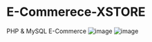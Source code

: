# E-Commerece-XSTORE
PHP &amp; MySQL E-Commerce
![image](https://github.com/user-attachments/assets/0ffa2c2a-d2c3-4021-99c7-171d9f00c9e7)
![image](https://github.com/user-attachments/assets/b30d448f-7b8f-4bbb-8c2e-4f18097823f3)

